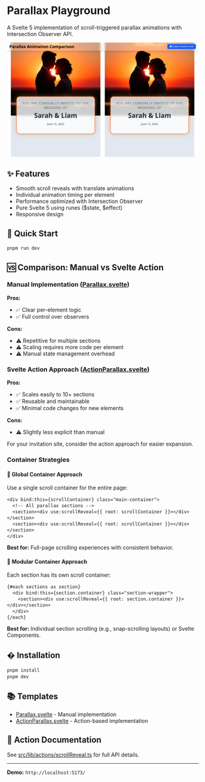 

# Parallax Playground

A Svelte 5 implementation of scroll-triggered parallax animations with Intersection Observer API.

![Parallax Playground](./docs/cover.png)

## ✨ Features

- Smooth scroll reveals with translate animations
- Individual animation timing per element
- Performance optimized with Intersection Observer
- Pure Svelte 5 using runes ($state, $effect)
- Responsive design

## 🚀 Quick Start

```bash
pnpm run dev
```

## 🆚 Comparison: Manual vs Svelte Action

### Manual Implementation ([Parallax.svelte](src/lib/templates/Parallax.svelte:1))

**Pros:**
- ✅ Clear per-element logic
- ✅ Full control over observers

**Cons:**
- ⚠️ Repetitive for multiple sections
- ⚠️ Scaling requires more code per element
- ⚠️ Manual state management overhead

### Svelte Action Approach ([ActionParallax.svelte](src/lib/templates/ActionParallax.svelte:1))

**Pros:**
- ✅ Scales easily to 10+ sections
- ✅ Reusable and maintainable
- ✅ Minimal code changes for new elements

**Cons:**
- ⚠️ Slightly less explicit than manual


For your invitation site, consider the action approach for easier expansion.

### Container Strategies

#### 🔄 Global Container Approach

Use a single scroll container for the entire page:

```svelte
<div bind:this={scrollContainer} class="main-container">
  <!-- All parallax sections -->
  <section><div use:scrollReveal={{ root: scrollContainer }}></div></section>
  <section><div use:scrollReveal={{ root: scrollContainer }}></div></section>
</div>
```

**Best for:** Full-page scrolling experiences with consistent behavior.

#### 🎯 Modular Container Approach

Each section has its own scroll container:

```svelte
{#each sections as section}
  <div bind:this={section.container} class="section-wrapper">
    <section><div use:scrollReveal={{ root: section.container }}></div></section>
  </div>
{/each}
```

**Best for:** Individual section scrolling (e.g., snap-scrolling layouts) or Svelte Components.

## � Installation

```bash
pnpm install
pnpm dev
```

## 📚 Templates

- [Parallax.svelte](src/lib/templates/Parallax.svelte:1) - Manual implementation
- [ActionParallax.svelte](src/lib/templates/ActionParallax.svelte:1) - Action-based implementation

## 🎯 Action Documentation

See [src/lib/actions/scrollReveal.ts](src/lib/actions/scrollReveal.ts:1) for full API details.

---

**Demo:** `http://localhost:5173/`
